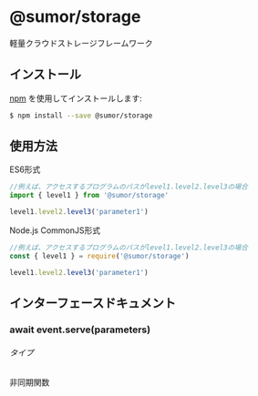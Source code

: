 # @sumor/storage

軽量クラウドストレージフレームワーク

## インストール

[npm](https://www.npmjs.com/) を使用してインストールします:

```sh
$ npm install --save @sumor/storage
```

## 使用方法

ES6形式

```js
//例えば、アクセスするプログラムのパスがlevel1.level2.level3の場合
import { level1 } from '@sumor/storage'

level1.level2.level3('parameter1')
```

Node.js CommonJS形式

```js
//例えば、アクセスするプログラムのパスがlevel1.level2.level3の場合
const { level1 } = require('@sumor/storage')

level1.level2.level3('parameter1')
```

## インターフェースドキュメント

### await event.serve(parameters)

###### タイプ

非同期関数
